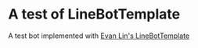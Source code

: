 # A test of LineBotTemplate

A test bot implemented with [Evan Lin's LineBotTemplate](https://github.com/kkdai/LineBotTemplate)